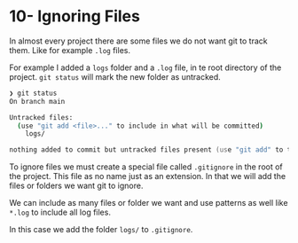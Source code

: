 # 10- Ignoring Files

In almost every project there are some files we do not want git to track them. Like for example `.log` files.

For example I added a `logs` folder and a `.log` file, in te root directory of the project. `git status` will mark the new folder as untracked.

```zsh
❯ git status
On branch main

Untracked files:
  (use "git add <file>..." to include in what will be committed)
	logs/

nothing added to commit but untracked files present (use "git add" to track)
```

To ignore files we must create a special file called `.gitignore` in the root of the project. This file as no name just as an extension. In that we will add the files or folders we want git to ignore.

We can include as many files or folder we want and use patterns as well like `*.log` to include all log files.

In this case we add the folder `logs/` to `.gitignore`.


